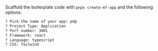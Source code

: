 Scaffold the boilerplate code with `pnpx create-mf-app` and the following options:

```bash
? Pick the name of your app: pdp
? Project Type: Application
? Port number: 3001
? Framework: react
? Language: typescript
? CSS: Tailwind
```
